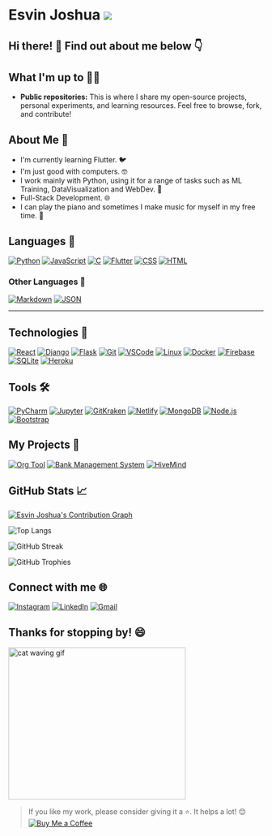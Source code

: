 # Esvin Joshua <img src="https://readme-typing-svg.demolab.com/?lines=Developer;Musician;Student&size=27&width=500&height=50" />

## Hi there! 👋 Find out about me below 👇

## What I'm up to 👨‍💻

- **Public repositories:** This is where I share my open-source projects, personal experiments, and learning resources. Feel free to browse, fork, and contribute!

## About Me 🚀

- I'm currently learning Flutter. 🐦
- I'm just good with computers. 🤓
- I work mainly with Python, using it for a range of tasks such as ML Training, DataVisualization and WebDev. 🐍
- Full-Stack Development. 🌐
- I can play the piano and sometimes I make music for myself in my free time. 🎹

## Languages 🧩

[![Python](https://img.shields.io/badge/Python-%233776AB.svg?&style=for-the-badge&logo=Python&logoColor=white)](https://www.python.org/)
[![JavaScript](https://img.shields.io/badge/JavaScript-%23F7DF1E.svg?&style=for-the-badge&logo=JavaScript&logoColor=black)](https://developer.mozilla.org/en-US/docs/Web/JavaScript)
[![C](https://img.shields.io/badge/C-%23A8B9CC.svg?&style=for-the-badge&logo=C&logoColor=black)](https://www.learn-c.org/)
[![Flutter](https://img.shields.io/badge/Flutter-%2302569B.svg?&style=for-the-badge&logo=Flutter&logoColor=white)](https://flutter.dev/)
[![CSS](https://img.shields.io/badge/CSS-%231572B6.svg?&style=for-the-badge&logo=CSS3&logoColor=white)](https://developer.mozilla.org/en-US/docs/Web/CSS)
[![HTML](https://img.shields.io/badge/HTML-%23E34F26.svg?&style=for-the-badge&logo=HTML5&logoColor=white)](https://developer.mozilla.org/en-US/docs/Web/HTML)

### Other Languages 🔦

[![Markdown](https://img.shields.io/badge/Markdown-%23000000.svg?&style=for-the-badge&logo=Markdown&logoColor=white)](https://www.markdownguide.org/)
[![JSON](https://img.shields.io/badge/JSON-%23000000.svg?&style=for-the-badge&logo=JSON&logoColor=blue)](https://www.json.org/json-en.html)

<hr>

## Technologies 🔬

[![React](https://img.shields.io/badge/React-%2361DAFB.svg?&style=for-the-badge&logo=React&logoColor=black)](https://reactjs.org/)
[![Django](https://img.shields.io/badge/Django-%23092E20.svg?&style=for-the-badge&logo=Django&logoColor=white)](https://www.djangoproject.com/)
[![Flask](https://img.shields.io/badge/Flask-%23000.svg?&style=for-the-badge&logo=Flask&logoColor=white)](https://flask.palletsprojects.com/)
[![Git](https://img.shields.io/badge/Git-%23F05032.svg?&style=for-the-badge&logo=Git&logoColor=white)](https://git-scm.com/)
[![VSCode](https://img.shields.io/badge/VSCode-%23007ACC.svg?&style=for-the-badge&logo=Visual%20Studio%20Code&logoColor=white)](https://code.visualstudio.com/)
[![Linux](https://img.shields.io/badge/Linux-%23FCC624.svg?&style=for-the-badge&logo=Linux&logoColor=black)](https://www.linux.org/)
[![Docker](https://img.shields.io/badge/Docker-%232496ED.svg?&style=for-the-badge&logo=Docker&logoColor=white)](https://www.docker.com/)
[![Firebase](https://img.shields.io/badge/Firebase-%23FFCA28.svg?&style=for-the-badge&logo=Firebase&logoColor=black)](https://firebase.google.com/)
[![SQLite](https://img.shields.io/badge/SQLite-%23003B57.svg?&style=for-the-badge&logo=SQLite&logoColor=white)](https://www.sqlite.org/index.html)
[![Heroku](https://img.shields.io/badge/Heroku-%23430098.svg?&style=for-the-badge&logo=Heroku&logoColor=white)](https://www.heroku.com/)

## Tools 🛠️

[![PyCharm](https://img.shields.io/badge/PyCharm-%23000000.svg?&style=for-the-badge&logo=PyCharm&logoColor=green)](https://www.jetbrains.com/pycharm/)
[![Jupyter](https://img.shields.io/badge/Jupyter-%23F37626.svg?&style=for-the-badge&logo=Jupyter&logoColor=white)](https://jupyter.org/)
[![GitKraken](https://img.shields.io/badge/GitKraken-%236E5494.svg?&style=for-the-badge&logo=GitKraken&logoColor=white)](https://www.gitkraken.com/)
[![Netlify](https://img.shields.io/badge/Netlify-%2300C7B7.svg?&style=for-the-badge&logo=Netlify&logoColor=white)](https://www.netlify.com/)
[![MongoDB](https://img.shields.io/badge/MongoDB-%2347A248.svg?&style=for-the-badge&logo=MongoDB&logoColor=white)](https://www.mongodb.com/)
[![Node.js](https://img.shields.io/badge/Node.js-%23339933.svg?&style=for-the-badge&logo=Node.js&logoColor=white)](https://nodejs.org/en/)
[![Bootstrap](https://img.shields.io/badge/Bootstrap-%23563D7C.svg?&style=for-the-badge&logo=Bootstrap&logoColor=white)](https://getbootstrap.com/)

## My Projects 💼

[![Org Tool](https://github-readme-stats.vercel.app/api/pin/?username=wakandawebweaver&repo=Organisation-Management-Tool&theme=radical)](https://github-readme-stats.vercel.app/api/pin/?username=wakandawebweaver&repo=Organisation-Management-Tool&theme=radical)
[![Bank Management System](https://github-readme-stats.vercel.app/api/pin/?username=wakandawebweaver&repo=Bank-Management-System&theme=radical)](https://github-readme-stats.vercel.app/api/pin/?username=wakandawebweaver&repo=Bank-Management-System&theme=radical)
[![HiveMind](https://github-readme-stats.vercel.app/api/pin/?username=wakandawebweaver&repo=HiveMind&theme=radical)](https://github-readme-stats.vercel.app/api/pin/?username=wakandaWebWeaver&repo=HiveMind&theme=radical)

## GitHub Stats 📈

[![Esvin Joshua's Contribution Graph](https://github-readme-activity-graph.vercel.app/graph?username=wakandawebweaver&theme=xcode)](https://github.com/wakandawebweaver/github-readme-activity-graph)

![Top Langs](https://github-readme-stats.vercel.app/api/top-langs/?username=wakandawebweaver&layout=compact&theme=radical)

![GitHub Streak](https://github-readme-streak-stats.herokuapp.com/?user=wakandawebweaver&theme=radical)

![GitHub Trophies](https://github-profile-trophy.vercel.app/?username=wakandawebweaver&theme=discord&column=4&margin-w=15&margin-h=15)

## Connect with me 🌐

[![Instagram](https://img.shields.io/badge/Instagram-%23E4405F.svg?&style=for-the-badge&logo=Instagram&logoColor=black)](https://www.instagram.com/esvinjoshua)
[![LinkedIn](https://img.shields.io/badge/LinkedIn-%230077B5.svg?&style=for-the-badge&logo=LinkedIn&logoColor=white)](https://www.linkedin.com/in/esvin-joshua-a84215291/)
[![Gmail](https://img.shields.io/badge/Gmail-%23D14836.svg?&style=for-the-badge&logo=Gmail&logoColor=white)](mailto:Joshua.Esvin312@gmail.com)

## Thanks for stopping by! 😄

<img src="https://media.giphy.com/media/vFKqnCdLPNOKc/giphy.gif" width="350" height="300" alt="cat waving gif" />

> If you like my work, please consider giving it a ⭐️. It helps a lot! 😊
> [![Buy Me a Coffee](https://img.shields.io/badge/Buy%20Me%20a%20Coffee-%23FFDD00.svg?&style=for-the-badge&logo=buy-me-a-coffee&logoColor=black)](https://buymeacoffee.com/joshuaesvin)
